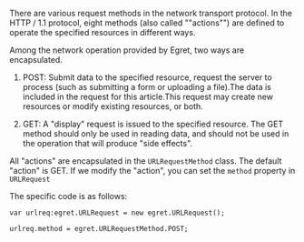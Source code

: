 There are various request methods in the network transport protocol. In the HTTP / 1.1 protocol, eight methods (also called ""actions"") are defined to operate the specified resources in different ways.

Among the network operation provided by Egret, two ways are encapsulated.

1. POST: Submit data to the specified resource, request the server to process (such as submitting a form or uploading a file).The data is included in the request for this article.This request may create new resources or modify existing resources, or both.

2. GET: A "display" request is issued to the specified resource. The GET method should only be used in reading data, and should not be used in the operation that will produce "side effects".

All "actions" are encapsulated in the `URLRequestMethod` class. The default "action" is GET. If we modify the "action", you can set the `method` property in` URLRequest`

The specific code is as follows:
```
var urlreq:egret.URLRequest = new egret.URLRequest();

urlreq.method = egret.URLRequestMethod.POST;
```